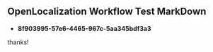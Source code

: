 ## OpenLocalization Workflow Test MarkDown
* **8f903995-57e6-4465-967c-5aa345bdf3a3**
 
thanks!

<!--HONumber=Feb17_HO2-->


